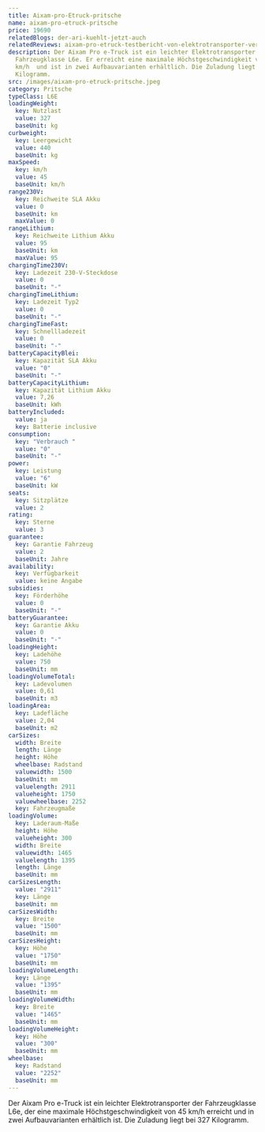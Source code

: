 ```yaml
---
title: Aixam-pro-Etruck-pritsche
name: aixam-pro-etruck-pritsche
price: 19690
relatedBlogs: der-ari-kuehlt-jetzt-auch
relatedReviews: aixam-pro-etruck-testbericht-von-elektrotransporter-vergleich
description: Der Aixam Pro e-Truck ist ein leichter Elektrotransporter der
  Fahrzeugklasse L6e. Er erreicht eine maximale Höchstgeschwindigkeit von 45
  km/h  und ist in zwei Aufbauvarianten erhältlich. Die Zuladung liegt bei 327
  Kilogramm.
src: /images/aixam-pro-etruck-pritsche.jpeg
category: Pritsche
typeClass: L6E
loadingWeight:
  key: Nutzlast
  value: 327
  baseUnit: kg
curbweight:
  key: Leergewicht
  value: 440
  baseUnit: kg
maxSpeed:
  key: km/h
  value: 45
  baseUnit: km/h
range230V:
  key: Reichweite SLA Akku
  value: 0
  baseUnit: km
  maxValue: 0
rangeLithium:
  key: Reichweite Lithium Akku
  value: 95
  baseUnit: km
  maxValue: 95
chargingTime230V:
  key: Ladezeit 230-V-Steckdose
  value: 0
  baseUnit: "-"
chargingTimeLithium:
  key: Ladezeit Typ2
  value: 0
  baseUnit: "-"
chargingTimeFast:
  key: Schnellladezeit
  value: 0
  baseUnit: "-"
batteryCapacityBlei:
  key: Kapazität SLA Akku
  value: "0"
  baseUnit: "-"
batteryCapacityLithium:
  key: Kapazität Lithium Akku
  value: 7,26
  baseUnit: kWh
batteryIncluded:
  value: ja
  key: Batterie inclusive
consumption:
  key: "Verbrauch "
  value: "0"
  baseUnit: "-"
power:
  key: Leistung
  value: "6"
  baseUnit: kW
seats:
  key: Sitzplätze
  value: 2
rating:
  key: Sterne
  value: 3
guarantee:
  key: Garantie Fahrzeug
  value: 2
  baseUnit: Jahre
availability:
  key: Verfügbarkeit
  value: keine Angabe
subsidies:
  key: Förderhöhe
  value: 0
  baseUnit: "-"
batteryGuarantee:
  key: Garantie Akku
  value: 0
  baseUnit: "-"
loadingHeight:
  key: Ladehöhe
  value: 750
  baseUnit: mm
loadingVolumeTotal:
  key: Ladevolumen
  value: 0,61
  baseUnit: m3
loadingArea:
  key: Ladefläche
  value: 2,04
  baseUnit: m2
carSizes:
  width: Breite
  length: Länge
  height: Höhe
  wheelbase: Radstand
  valuewidth: 1500
  baseUnit: mm
  valuelength: 2911
  valueheight: 1750
  valuewheelbase: 2252
  key: Fahrzeugmaße
loadingVolume:
  key: Laderaum-Maße
  height: Höhe
  valueheight: 300
  width: Breite
  valuewidth: 1465
  valuelength: 1395
  length: Länge
  baseUnit: mm
carSizesLength:
  value: "2911"
  key: Länge
  baseUnit: mm
carSizesWidth:
  key: Breite
  value: "1500"
  baseUnit: mm
carSizesHeight:
  key: Höhe
  value: "1750"
  baseUnit: mm
loadingVolumeLength:
  key: Länge
  value: "1395"
  baseUnit: mm
loadingVolumeWidth:
  key: Breite
  value: "1465"
  baseUnit: mm
loadingVolumeHeight:
  key: Höhe
  value: "300"
  baseUnit: mm
wheelbase:
  key: Radstand
  value: "2252"
  baseUnit: mm
---
```

Der Aixam Pro e-Truck ist ein leichter Elektrotransporter der Fahrzeugklasse L6e, der eine maximale Höchstgeschwindigkeit von 45 km/h erreicht und in zwei Aufbauvarianten erhältlich ist. Die Zuladung liegt bei 327 Kilogramm.